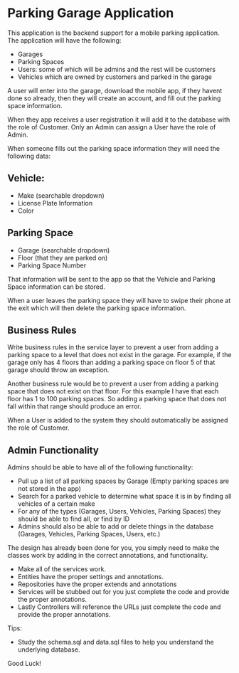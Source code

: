 # Parking Garage Application
This application is the backend support for a mobile parking application. 
The application will have the following:
- Garages 
- Parking Spaces
- Users: some of which will be admins and the rest will be customers 
- Vehicles which are owned by customers and parked in the garage

A user will enter into the garage, download the mobile app, if they havent done so already, then they will create an account, and fill out the parking space information.

When they app receives a user registration it will add it to the database with the role of Customer. Only an Admin can assign a User have the role of Admin.

When someone fills out the parking space information they will need the following data:

## Vehicle:
- Make (searchable dropdown)
- License Plate Information
- Color

## Parking Space
- Garage (searchable dropdown)
- Floor (that they are parked on)
- Parking Space Number

That information will be sent to the app so that the Vehicle and Parking Space information can be stored.

When a user leaves the parking space they will have to swipe their phone at the exit which will then delete the parking space information.

## Business Rules
Write business rules in the service layer to prevent a user from adding a parking space to a level that does not exist in the garage. For example, if the garage only has 4 floors than adding a parking space on floor 5 of that garage should throw an exception.

Another business rule would be to prevent a user from adding a parking space that does not exist on that floor. For this example I have that each floor has 1 to 100 parking spaces. So adding a parking space that does not fall within that range should produce an error.

When a User is added to the system they should automatically be assigned the role of Customer.

## Admin Functionality
Admins should be able to have all of the following functionality:
- Pull up a list of all parking spaces by Garage (Empty parking spaces are not stored in the app)
- Search for a parked vehicle to determine what space it is in by finding all vehicles of a certain make
- For any of the types (Garages, Users, Vehicles, Parking Spaces) they should be able to find all, or find by ID
- Admins should also be able to add or delete things in the database (Garages, Vehicles, Parking Spaces, Users, etc.)

The design has already been done for you, you simply need to make the classes work by adding in the correct annotations, and functionality.

- Make all of the services work.
- Entities have the proper settings and annotations.
- Repositories have the proper extends and annotations
- Services will be stubbed out for you just complete the code and provide the proper annotations.
- Lastly Controllers will reference the URLs just complete the code and provide the proper annotations.

Tips:
- Study the schema.sql and data.sql files to help you understand the underlying database. 

Good Luck!